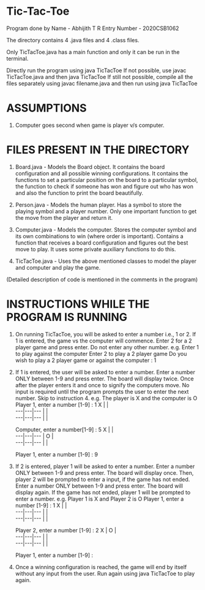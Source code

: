 # Tic-Tac-Toe

Program done by
Name - Abhijith T R
Entry Number - 2020CSB1062

The directory contains 4 .java files and 4 .class files. 

Only TicTacToe.java has a main function and only it can be run in the terminal.

Directly run the program using java TicTacToe
If not possible, use javac TicTacToe.java and then java TicTacToe
If still not possible, compile all the files separately using javac filename.java and then run using java TicTacToe

# ASSUMPTIONS

1. Computer goes second when game is player v/s computer. 

# FILES PRESENT IN THE DIRECTORY

1. Board.java - Models the Board object. It contains the board configuration and all possible winning configurations. 
   It contains the functions to set a particular position on the board to a particular symbol, the function to check 
   if someone has won and figure out who has won and also the function to print the board beautifully. 
   
2. Person.java - Models the human player. Has a symbol to store the playing symbol and a player number.
   Only one important function to get the move from the player and return it. 
   
3. Computer.java - Models the computer. Stores the computer symbol and its own combinations to win (where order is important).
   Contains a function that receives a board configuration and figures out the best move to play. It uses some private auxiliary 
   functions to do this. 
   
4. TicTacToe.java - Uses the above mentioned classes to model the player and computer and play the game. 

  (Detailed description of code is mentioned in the comments in the program)

# INSTRUCTIONS WHILE THE PROGRAM IS RUNNING

1. On running TicTacToe, you will be asked to enter a number i.e., 1 or 2. If 1 is entered, the game vs the computer will commence. 
   Enter 2 for a 2 player game and press enter. Do not enter any other number. 
   e.g.
  	Enter 1 to play against the computer
	Enter 2 to play a 2 player game
	Do you wish to play a 2 player game or against the computer : 1
	
2. If 1 is entered, the user will be asked to enter a number. Enter a number ONLY between 1-9 and press enter. The board will display 
   twice. Once after the player enters it and once to signify the computers move. No input is required until the program prompts the 
   user to enter the next number. Skip to instruction 4. 
   e.g. 
   	The player is X and the computer is O
	Player 1, enter a number [1-9] : 1
	 X |   |  
	---|---|---
	   |   |  
	---|---|---
	   |   |  

	Computer, enter a number[1-9] : 5
	 X |   |  
	---|---|---
	   | O |  
	---|---|---
	   |   |  

	Player 1, enter a number [1-9] : 9
	
3. If 2 is entered, player 1 will be asked to enter a number. Enter a number ONLY between 1-9 and press enter. The board will display 
   once. Then, player 2 will be prompted to enter a input, if the game has not ended. Enter a number ONLY between 1-9 and press enter. 
   The board will display again. If the game has not ended, player 1 will be prompted to enter a number.
   e.g. 
   	Player 1 is X and Player 2 is O
	Player 1, enter a number [1-9] : 1
	 X |   |  
	---|---|---
	   |   |  
	---|---|---
	   |   |  

	Player 2, enter a number [1-9] : 2
	 X | O |  
	---|---|---
	   |   |  
	---|---|---
	   |   |  

	Player 1, enter a number [1-9] : 

4. Once a winning configuration is reached, the game will end by itself without any input from the user. Run again using java TicTacToe to play again.


